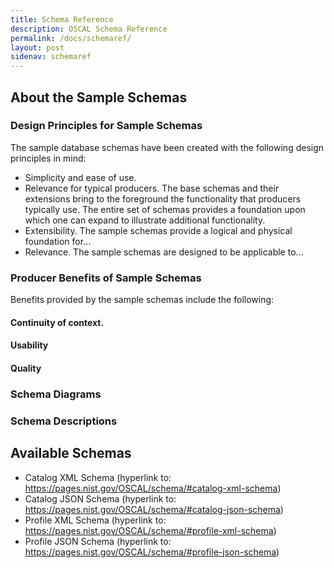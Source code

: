 ```yaml
---
title: Schema Reference
description: OSCAL Schema Reference
permalink: /docs/schemaref/
layout: post
sidenav: schemaref
---
```


## About the Sample Schemas

### Design Principles for Sample Schemas
The sample database schemas have been created with the following design principles
in mind:
- Simplicity and ease of use.
- Relevance for typical producers. The base schemas and their extensions bring to the
foreground the functionality that producers typically use. The entire set of
schemas provides a foundation upon which one can expand to illustrate additional
functionality.
- Extensibility. The sample schemas provide a logical and physical foundation for...
- Relevance. The sample schemas are designed to be applicable to... 

### Producer Benefits of Sample Schemas

Benefits provided by the sample schemas include the following:

#### Continuity of context.

#### Usability

#### Quality

### Schema Diagrams

### Schema Descriptions

## Available Schemas

- Catalog XML Schema (hyperlink to: https://pages.nist.gov/OSCAL/schema/#catalog-xml-schema)
- Catalog JSON Schema (hyperlink to: https://pages.nist.gov/OSCAL/schema/#catalog-json-schema)
- Profile XML Schema (hyperlink to: https://pages.nist.gov/OSCAL/schema/#profile-xml-schema)
- Profile JSON Schema (hyperlink to: https://pages.nist.gov/OSCAL/schema/#profile-json-schema)
